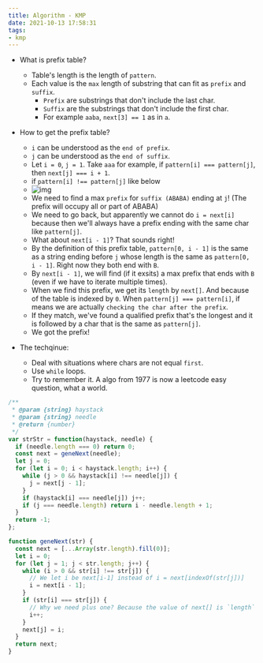```yaml
---
title: Algorithm - KMP
date: 2021-10-13 17:58:31
tags:
- kmp
---
```

- What is prefix table? 
  - Table's length is the length of `pattern`. 
  - Each value is the `max` length of substring that can fit as `prefix` and `suffix`.
    - `Prefix` are substrings that don't include the last char.
    - `Suffix` are the substrings that don't include the first char.
    - For example `aaba`, `next[3] == 1` as in `a`.
- How to get the prefix table?
  - `i` can be understood as the `end of prefix`.
  - `j` can be understood as the `end of suffix`.
  - Let `i = 0`, `j = 1`. Take `aaa` for example, if `pattern[i] === pattern[j]`, then `next[j] === i + 1`.
  - if `pattern[i] !== pattern[j]` like below
  - ![img](https://i.imgur.com/nfIsa11.jpg)
  - We need to find a max `prefix` for `suffix (ABABA)` ending at `j`! (The prefix will occupy all or part of ABABA)
  - We need to go back, but apparently we cannot do `i = next[i]` because then we'll always have a prefix ending with the same char like `pattern[j]`.
  - What about `next[i - 1]`? That sounds right!
  - By the definition of this prefix table, `pattern[0, i - 1]` is the same as a string ending before `j` whose length is the same as `pattern[0, i - 1]`. Right now they both end with `B`.
  - By `next[i - 1]`, we will find (if it exsits) a max prefix that ends with `B` (even if we have to iterate multiple times).
  - When we find this prefix, we get its `length` by `next[]`. And because of the table is indexed by `0`. When `pattern[j] === pattern[i]`, if means we are actually `checking the char after the prefix`. 
  - If they match, we've found a qualified prefix that's the longest and it is followed by a char that is the same as `pattern[j]`.
  - We got the prefix!

- The techqinue:
  - Deal with situations where chars are not equal `first`. 
  - Use `while` loops.
  - Try to remember it. A algo from 1977 is now a leetcode easy question, what a world.


```javascript
/**
 * @param {string} haystack
 * @param {string} needle
 * @return {number}
 */
var strStr = function(haystack, needle) {
  if (needle.length === 0) return 0;
  const next = geneNext(needle);
  let j = 0;
  for (let i = 0; i < haystack.length; i++) {
    while (j > 0 && haystack[i] !== needle[j]) {
      j = next[j - 1];
    }
    if (haystack[i] === needle[j]) j++;
    if (j === needle.length) return i - needle.length + 1;
  }
  return -1;
};

function geneNext(str) {
  const next = [...Array(str.length).fill(0)];
  let i = 0;
  for (let j = 1; j < str.length; j++) {
    while (i > 0 && str[i] !== str[j]) {
      // We let i be next[i-1] instead of i = next[indexOf(str[j])]
      i = next[i - 1];
    }
    if (str[i] === str[j]) {
      // Why we need plus one? Because the value of next[] is `length` but not `index`. Imagine we go all the way back to index 0 and `str[0] === str[j]`, then str[j] should be `1`.
      i++;
    }
    next[j] = i;
  }
  return next;
}
```
